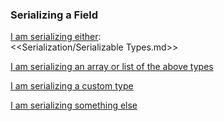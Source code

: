 ### Serializing a Field

[I am serializing either](Serialization%203/Serializing%20Simple%20Types.md):  
<<Serialization/Serializable Types.md>>

[I am serializing an array or list of the above types](Serialization%203/Serializing%20Simple%20Types%20in%20Simple%20Collections.md)

[I am serializing a custom type](Serialization%203/Serializing%20Custom%20Types.md)

[I am serializing something else](Serialization%203/Serializing%20Other.md)